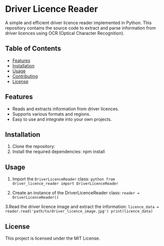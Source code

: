 # Driver Licence Reader

A simple and efficient driver licence reader implemented in Python. This repository contains the source code to extract and parse information from driver licences using OCR (Optical Character Recognition).

## Table of Contents
- [Features](#features)
- [Installation](#installation)
- [Usage](#usage)
- [Contributing](#contributing)
- [License](#license)

## Features
- Reads and extracts information from driver licences.
- Supports various formats and regions.
- Easy to use and integrate into your own projects.

## Installation

1. Clone the repository:
2. Install the required dependencies:
npm install

## Usage

1. Import the `DriverLicenceReader` class:
``python
from driver_licence_reader import DriverLicenceReader``

2. Create an instance of the DriverLicenceReader class:
``reader = DriverLicenceReader()``

3.Read the driver licence image and extract the information:
``licence_data = reader.read('path/to/driver_licence_image.jpg')
print(licence_data)``


## License
This project is licensed under the MIT License.
